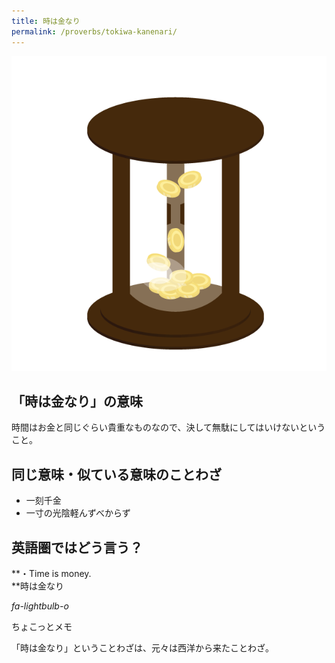 ```yaml
---
title: 時は金なり
permalink: /proverbs/tokiwa-kanenari/
---
```


![](/assets/images/proverbs/tokiwa-kanenari.png)

## 「時は金なり」の意味

時間はお金と同じぐらい貴重なものなので、決して無駄にしてはいけないということ。  
  
## 同じ意味・似ている意味のことわざ

* 一刻千金
* 一寸の光陰軽んずべからず

## 英語圏ではどう言う？

 **・Time is money.  
**時は金なり

 _fa-lightbulb-o_

ちょこっとメモ

「時は金なり」ということわざは、元々は西洋から来たことわざ。
